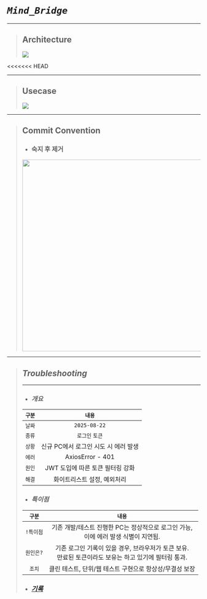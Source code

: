 # _`Mind_Bridge`_

***

> ## Architecture
> ![](https://velog.velcdn.com/images/nn98/post/8d6dd7ff-cf5a-40dc-90a0-442c12827114/image.png)

<<<<<<< HEAD
***

> ## Usecase
> ![](https://velog.velcdn.com/images/nn98/post/b6020032-0105-484c-a67a-b94fe91b2d1b/image.png)

***

> ## Commit Convention
> - ### 숙지 후 제거
>
> <img src="https://github.com/user-attachments/assets/059f14b1-7da7-4685-a39a-7272016cac24" style="width:500px"/>

***

> ## _Troubleshooting_
> ***
> - ### _개요_
> 
> | `구분` |          `내용`          |
> |:----:|:----------------------:|
> | `날짜` |      `2025-08-22`      |
> | `종류` |       `로그인` `토큰`       |
> | `상황` | 신규 PC에서 로그인 시도 시 에러 발생 |
> | `에러` |    AxiosError - 401    |
> | `원인` |  JWT 도입에 따른 토큰 필터링 강화  |
> | `해결` |    화이트리스트 설정, 예외처리     |
>
> - ### _특이점_
>
> |  `구분`  |                              `내용`                               |
> |:------:|:---------------------------------------------------------------:|
> | `!특이점` |     기존 개발/테스트 진행한 PC는 정상적으로 로그인 가능, <br/>이에 에러 발생 식별이 지연됨.      |
> | `원인은?` | 기존 로그인 기록이 있을 경우, 브라우저가 토큰 보유.<br/>만료된 토큰이라도 보유는 하고 있기에 필터링 통과. |
> |  `조치`  |                클린 테스트, 단위/웹 테스트 구현으로 항상성/무결성 보장                 |
> 
> - ### [_기록_](https://tattered-reason-ed8.notion.site/error-2025-08-22-2579e83ff32d8013a385d2ca1c4ac149)


